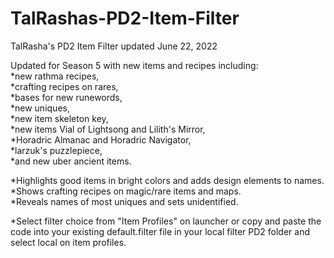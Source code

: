 # TalRashas-PD2-Item-Filter <br>
TalRasha's PD2 Item Filter updated June 22, 2022 <br>

Updated for Season 5 with new items and recipes including:<br>*new rathma recipes,<br>*crafting recipes on rares,<br>*bases for new runewords,<br>*new uniques,<br>*new item skeleton key,<br>*new items Vial of Lightsong and Lilith's Mirror,<br>*Horadric Almanac and Horadric Navigator,<br>*larzuk's puzzlepiece,<br>*and new uber ancient items.<br>

*Highlights good items in bright colors and adds design elements to names.<br>*Shows crafting recipes on magic/rare items and maps.<br>*Reveals names of most uniques and sets unidentified.<br>

*Select filter choice from "Item Profiles" on launcher or copy and paste the code into your existing default.filter file in your local filter PD2 folder and select local on item profiles.
